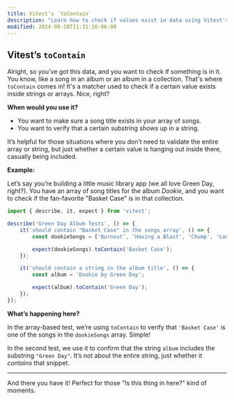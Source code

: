 ```yaml
---
title: Vitest’s `toContain`
description: "Learn how to check if values exist in data using Vitest's `toContain`."
modified: 2024-09-28T11:31:16-06:00
---
```


## Vitest’s `toContain`

Alright, so you’ve got this data, and you want to check if something is in it. You know, like a song in an album or an album in a collection. That's where `toContain` comes in! It's a matcher used to check if a certain value exists inside strings or arrays. Nice, right?

**When would you use it?**

- You want to make sure a song title exists in your array of songs.
- You want to verify that a certain substring shows up in a string.

It’s helpful for those situations where you don’t need to validate the entire array or string, but just whether a certain value is hanging out inside there, casually being included.

**Example:**

Let’s say you’re building a little music library app (we all love Green Day, right?). You have an array of song titles for the album *Dookie*, and you want to check if the fan-favorite "Basket Case" is in that collection.

```js
import { describe, it, expect } from 'vitest';

describe('Green Day Album Tests', () => {
	it('should contain "Basket Case" in the songs array', () => {
		const dookieSongs = ['Burnout', 'Having a Blast', 'Chump', 'Longview', 'Basket Case', 'She'];

		expect(dookieSongs).toContain('Basket Case');
	});

	it('should contain a string in the album title', () => {
		const album = 'Dookie by Green Day';

		expect(album).toContain('Green Day');
	});
});
```

**What’s happening here?**

In the array-based test, we’re using `toContain` to verify that `'Basket Case'` is one of the songs in the `dookieSongs` array. Simple!

In the second test, we use it to confirm that the string `album` includes the substring `"Green Day"`. It’s not about the entire string, just whether it *contains* that snippet.

***

And there you have it! Perfect for those "Is this thing in here?" kind of moments.
